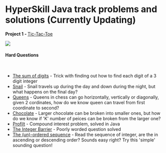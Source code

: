 <h1> HyperSkill Java track problems and solutions (Currently Updating) </h1>

<b> Project 1 - </b><a href = "https://hyperskill.org/projects/48?track=1"> Tic-Tac-Toe </a>

<img src = "https://i.imgur.com/Sf5ZmbC.gif">

<h4> Hard Questions </h4> <br>

<ul>
        <li><a href = "https://github.com/dualcorebrain/HyperSkill/blob/master/Tic-Tac-Toe/Problems/The%20sum%20of%20digits/src/Main.java">The sum of digits</a> - Trick with finding out how to find each digit of a 3 digit integer</li>
        <li><a href = "https://github.com/dualcorebrain/HyperSkill/blob/master/Tic-Tac-Toe/Problems/Snail/src/Main.java">Snail</a> - Snail travels up during the day and down during the night, but what happens on the final day?</li>
        <li><a href = "https://github.com/dualcorebrain/HyperSkill/blob/master/Tic-Tac-Toe/Problems/Queens/src/Main.java">Queens</a> - Queens in chess can go horizontally, vertically or diagonally, given 2 cordinates, how do we know queen can travel from first coordinate to second? </li>
        <li><a href = "https://github.com/dualcorebrain/HyperSkill/blob/master/Tic-Tac-Toe/Problems/Chocolate/src/Main.java">Chocolate</a> - Larger chocolate can be broken into smaller ones, but how do we know if 'K' number of peices can be broken from the larger one? </li>
        <li><a href = "https://github.com/dualcorebrain/HyperSkill/blob/master/Tic-Tac-Toe/Problems/Profit/src/Main.java">Profilt</a> - Compound interest problem, solved in Java </li>
        <li><a href = "https://github.com/dualcorebrain/HyperSkill/blob/master/Tic-Tac-Toe/Problems/The%20integer%20barrier/src/Main.java">The Integer Barrier</a> - Poorly worded question solved </li>
        <li><a href = "https://github.com/dualcorebrain/HyperSkill/blob/master/Tic-Tac-Toe/Problems/The%20(un)-ordered%20sequence/src/Main.java">The (un)-ordered sequence</a> - Read the sequence of integer, are the in ascending or descending order? Sounds easy right? Try this 'simple' sounding question!</li>

       
